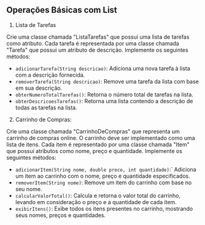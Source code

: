 ## Operações Básicas com List
1. Lista de Tarefas

Crie uma classe chamada "ListaTarefas" que possui uma lista de tarefas como atributo. Cada tarefa é representada por uma classe chamada "Tarefa" que possui um atributo de descrição. Implemente os seguintes métodos:

* ```adicionarTarefa(String descricao)```: Adiciona uma nova tarefa à lista com a descrição fornecida.
* ```removerTarefa(String descricao)```: Remove uma tarefa da lista com base em sua descrição.
* ```obterNumeroTotalTarefas()```: Retorna o número total de tarefas na lista.
* ```obterDescricoesTarefas()```: Retorna uma lista contendo a descrição de todas as tarefas na lista.

2. Carrinho de Compras:

Crie uma classe chamada "CarrinhoDeCompras" que representa um carrinho de compras online. O carrinho deve ser implementado como uma lista de itens. Cada item é representado por uma classe chamada "Item" que possui atributos como nome, preço e quantidade. Implemente os seguintes métodos:

* ```adicionarItem(String nome, double preco, int quantidade)```:` Adiciona um item ao carrinho com o nome, preço e quantidade especificados.
* ```removerItem(String nome)```: Remove um item do carrinho com base no seu nome.
* ```calcularValorTotal()```: Calcula e retorna o valor total do carrinho, levando em consideração o preço e a quantidade de cada item.
* ```exibirItens()```: Exibe todos os itens presentes no carrinho, mostrando seus nomes, preços e quantidades.
